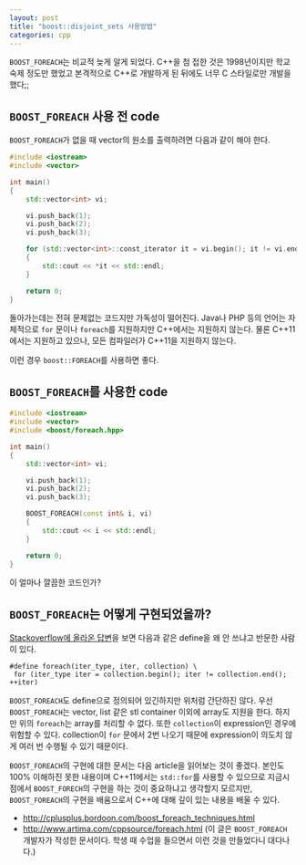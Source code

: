 ```yaml
---
layout: post
title: "boost::disjoint_sets 사용방법"
categories: cpp
---
```


`BOOST_FOREACH`는 비교적 늦게 알게 되었다. C++을 첨 접한 것은 1998년이지만 학교 숙제 정도만 했었고 본격적으로 C++로 개발하게 된 뒤에도 너무 C 스타일로만 개발을 했다;;

## `BOOST_FOREACH` 사용 전 code

`BOOST_FOREACH`가 없을 때 vector의 원소를 출력하려면 다음과 같이 해야 한다.

```cpp
#include <iostream>
#include <vector>

int main()
{
    std::vector<int> vi;

    vi.push_back(1);
    vi.push_back(2);
    vi.push_back(3);

    for (std::vector<int>::const_iterator it = vi.begin(); it != vi.end(); ++it)
    {
        std::cout << *it << std::endl;
    }

    return 0;
}
```

돌아가는데는 전혀 문제없는 코드지만 가독성이 떨어진다. Java나 PHP 등의 언어는 자체적으로 `for` 문이나 `foreach`를 지원하지만 C++에서는 지원하지 않는다. 물론 C++11에서는 지원하고 있으나, 모든 컴파일러가 C++11을 지원하지 않는다.

이런 경우 `boost::FOREACH`를 사용하면 좋다.

## `BOOST_FOREACH`를 사용한 code

```cpp
#include <iostream>
#include <vector>
#include <boost/foreach.hpp>

int main()
{
    std::vector<int> vi;

    vi.push_back(1);
    vi.push_back(2);
    vi.push_back(3);

    BOOST_FOREACH(const int& i, vi)
    {
        std::cout << i << std::endl;
    }

    return 0;
}
```

이 얼마나 깔끔한 코드인가? 

## `BOOST_FOREACH`는 어떻게 구현되었을까?

[Stackoverflow에 올라온 답변][1]을 보면 다음과 같은 define을 왜 안 쓰냐고 반문한 사람이 있다.

```
#define foreach(iter_type, iter, collection) \
 for (iter_type iter = collection.begin(); iter != collection.end(); ++iter)
```

`BOOST_FOREACH`도 define으로 정의되어 있긴하지만 위처럼 간단하진 않다. 우선 `BOOST_FOREACH`는 vector, list 같은 stl container 이외에 array도 지원을 한다. 하지만 위의 `foreach`는 array를 처리할 수 없다. 또한 `collection`이 expression인 경우에 위험할 수 있다. collection이 `for` 문에서 2번 나오기 때문에 expression이 의도치 않게 여러 번 수행될 수 있기 때문이다.

`BOOST_FOREACH`의 구현에 대한 문서는 다음 article을 읽어보는 것이 좋겠다. 본인도 100% 이해하진 못한 내용이며 C++11에서는 `std::for`를 사용할 수 있으므로 지금시점에서 `BOOST_FORECH`의 구현을 하는 것이 중요하냐고 생각할지 모르지만, `BOOST_FOREACH`의 구현을 배움으로서 C++에 대해 깊이 있는 내용을 배울 수 있다.

- http://cplusplus.bordoon.com/boost_foreach_techniques.html
- http://www.artima.com/cppsource/foreach.html (이 글은 `BOOST_FOREACH` 개발자가 작성한 문서이다. 학생 때 수업을 들으면서 이런 것을 만들었다니 대다나다.)

[1]: http://stackoverflow.com/questions/969496/access-iterator-in-boost-foreach-loop/1858516#comment43273978_1858516
